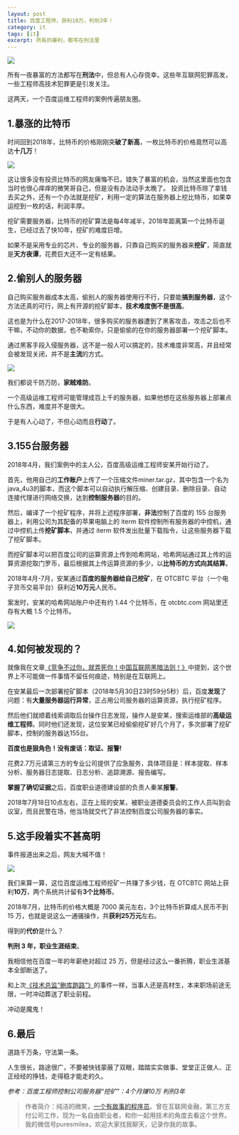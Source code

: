 ```yaml
---
layout: post
title: 百度工程师，获利10万，判刑3年！
category: it
tags: [it]
excerpt: 所有的暴利，都写在刑法里
---
```


![](http://favorites.ren/assets/images/2020/it/baiducoder01.jpeg)

所有一夜暴富的方法都写在**刑法**中，但总有人心存侥幸。这些年互联网犯罪高发，一些工程师高技术犯罪更是引发关注。

这两天，一个百度运维工程师的案例传遍朋友圈。

## 1.暴涨的比特币

时间回到2018年，比特币的价格刚刚突**破了新高**，一枚比特币的价格竟然可以高达**十几万**！

![](http://favorites.ren/assets/images/2020/it/baiducoder02.jpeg)

这让很多没有投资比特币的网友痛悔不已，错失了暴富的机会，当然这里面也包含当时也很心痒痒的微笑哥自己，但是没有办法动手太晚了。
投资比特币除了拿钱去买之外，还有一个办法就是挖矿，利用一定的算法在服务器上挖比特币，如果幸运挖到一枚的话，利润丰厚。

挖矿需要服务器，比特币的挖矿算法是每4年减半，2018年距离第一个比特币诞生，已经过去了快10年，挖矿的难度巨增。

如果不是采用专业的芯片、专业的服务器，只靠自己购买的服务器来**挖矿**，简直就是**天方夜谭**，花费巨大还不一定有结果。

## 2.偷别人的服务器

自己购买服务器成本太高，偷别人的服务器使用行不行，只要能**搞到服务器**，这个方法还真的可行，网上有开源的挖矿脚本，**技术难度倒不是很高**。

这也是为什么在2017-2018年，很多购买的服务器遭到了黑客攻击，攻击之后也不干嘛，不动你的数据，也不勒索你，只是偷偷的在你的服务器部署一个挖矿脚本。

通过黑客手段入侵服务器，这不是一般人可以搞定的，技术难度非常高，并且经常会被发现关闭，并不是**主流**的方式。

![](http://favorites.ren/assets/images/2020/it/baiducoder03.jpeg)

我们都说千防万防，**家贼难防**。

一个高级运维工程师可能管理成百上千的服务器，如果他想在这些服务器上部署点什么东西，难度并不是很大。

于是有人心动了，不但心动而且**行动**了。

## 3.155台服务器

2018年4月，我们案例中的主人公，百度高级运维工程师安某开始行动了。

首先，他用自己的**工作账户**上传了一个压缩文件miner.tar.gz，其中包含一个名为java_4u3的脚本，而这个脚本可以自动执行解压缩、创建目录、删除目录、自动连接代理进行网络交换，达到**控制服务器**的目的。

然后，编译了一个挖矿程序，并将上述程序部署，**非法**控制了百度的 155 台服务器上，利用公司为其配备的苹果电脑上的 iterm 软件控制所有服务器的中控机，通过中控机上传**挖矿脚本**，并通过 iterm 软件发出批量下载指令，让这些服务器下载了挖矿脚本。

而挖矿脚本可以把百度公司的运算资源上传到哈希网站，哈希网站通过其上传的运算资源挖取门罗币，最后根据其上传运算资源的多少，以**比特币的方式向其结算**。

2018年4月-7月，安某通过**百度的服务器给自己挖矿**，在 OTCBTC 平台（一个电子货币交易平台）获利近**10万元**人民币。

案发时，安某的哈希网站账户中还有约 1.44 个比特币，在 otcbtc.com 网站里还存有大概 1.5 个比特币。

![](http://favorites.ren/assets/images/2020/it/baiducoder04.jpeg)

## 4.如何被发现的？

就像我在文章[《竞争不过你，就弄死你！中国互联网黑暗法则！》](http://www.itmacoder.com/it/2020/03/16/soul.html)中提到，这个世界上不可能做一件事情不留任何痕迹，特别是在互联网上。

在安某最后一次部署挖矿脚本（2018年5月30日23时59分5秒）后，百度**发现**了问题：有**大量服务器运行异常**，正占用公司服务器的运算资源，执行挖矿程序。

然后他们就顺着线索调取后台操作日志发现，操作人是安某，搜索运维部的**高级运维工程师**。同时他们还发现，这位安某已经偷偷挖矿好几个月了，多次部署了挖矿脚本，控制的服务器达155台。

**百度也是狠角色！没有废话：取证、报警!**

花费2.7万元请第三方的专业公司提供了应急服务，具体项目是：样本提取、样本分析、服务器日志提取、日志分析、追踪溯源、报告编写。

**掌握了确切证据**之后，百度职业道德建设部的负责人秦某**报警**。

2018年7月18日10点左右，正在上班的安某，被职业道德委员会的工作人员叫到会议室，而且民警在场，他当场就交代了非法控制百度公司服务器的事实。

## 5.这手段着实不甚高明

事件报道出来之后，网友大喊不值！

![](http://favorites.ren/assets/images/2020/it/baiducoder05.jpeg)

我们来算一算，这位百度运维工程师挖矿一共赚了多少钱，在 OTCBTC 网站上获利**10万**，两个系统共计留有**3个比特币**。

2018年7月，比特币的价格大概是 7000 美元左右，3个比特币折算成人民币不到 15 万，也就是说这么一通骚操作，共**获利25万元**左右。

得到的**代价**是什么？

**判刑 3 年，职业生涯结束**。

我相信他在百度一年的年薪绝对超过 25 万，但是经过这么一番折腾，职业生涯基本全部断送了。

和上次[《技术总监“删库跑路”》](http://www.itmacoder.com/it/2020/02/15/shanku.html)的事件一样，当事人还是高材生，本来职场前途无限，一时冲动葬送了职业前程。

冲动是魔鬼！

## 6.最后

道路千万条，守法第一条。

人生很长，路途很广，不要被快钱蒙蔽了双眼，踏踏实实做事、堂堂正正做人、正正经经的挣钱，走得稳才能走的久。


*参考：百度工程师控制公司服务器“挖矿”：4个月赚10万 判刑3年*


>作者简介：纯洁的微笑，[一个有故事的程序员](http://www.itmacoder.com/life/2020/03/02/beijing-10year.html)。曾在互联网金融，第三方支付公司工作，现为一名自由职业者，和你一起用技术的角度去看这个世界。我的微信号puresmilea，欢迎大家找我聊天，记录你我的故事。


